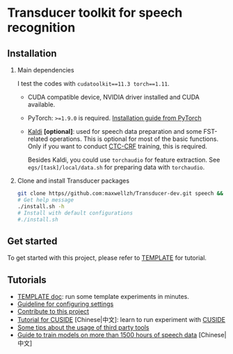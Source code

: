 # Transducer toolkit for speech recognition

## Installation

1. Main dependencies

   I test the codes with `cudatoolkit==11.3 torch==1.11`.
  
   - CUDA compatible device, NVIDIA driver installed and CUDA available.
   - PyTorch: `>=1.9.0` is required. [Installation guide from PyTorch](https://pytorch.org/get-started/locally/#start-locally)
   - [Kaldi](https://github.com/kaldi-asr/kaldi) **\[optional\]**: used for speech data preparation and some FST-related operations. This is optional for most of the basic functions. Only if you want to conduct [CTC-CRF](egs/TEMPLATE/exp/asr-ctc-crf) training, this is required.
      
      Besides Kaldi, you could use `torchaudio` for feature extraction. See `egs/[task]/local/data.sh` for preparing data with `torchaudio`.

2. Clone and install Transducer packages

   ```bash
   git clone https//github.com:maxwellzh/Transducer-dev.git speech && cd speech
   # Get help message
   ./install.sh -h
   # Install with default configurations
   #./install.sh
   ```

## Get started

To get started with this project, please refer to [TEMPLATE](egs/TEMPLATE/README.md) for tutorial.

## Tutorials

- [TEMPLATE doc](egs/TEMPLATE/README.md): run some template experiments in minutes.
- [Guideline for configuring settings](docs/configure_guide.md)
- [Contribute to this project](docs/contributing.md)
- [Tutorial for CUSIDE](docs/cuside_ch.md) \[Chinese|中文\]: learn to run experiment with [CUSIDE](https://arxiv.org/abs/2203.16758)
- [Some tips about the usage of third party tools](docs/guide_for_third_party_tools.md)
- [Guide to train models on more than 1500 hours of speech data](docs/how_to_prepare_large_dataset_ch.md) \[Chinese|中文\]
